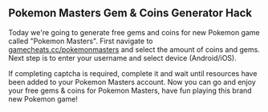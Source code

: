 <h2>Pokemon Masters Gem & Coins Generator Hack</h2>
<p>Today we're going to generate free gems and coins for new Pokemon game called "Pokemon Masters".
First navigate to <a href="https://www.gamecheats.cc/pokemonmasters/">gamecheats.cc/pokemonmasters</a> and select the amount of coins and gems. Next step is to enter your username and select device (Android/iOS).

<p>If completing captcha is required, complete it and wait until resources have been added to your Pokemon Masters account. Now you can go and enjoy your free gems & coins for Pokemon Masters, have fun playing this brand new Pokemon game!</p>
